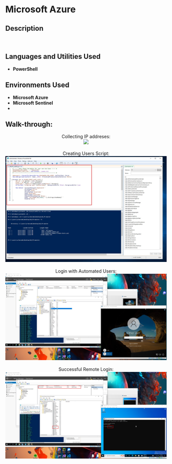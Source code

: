 <h1>Microsoft Azure</h1>

 

<h2>Description</h2>

<br />



<h2>Languages and Utilities Used</h2>

- <b>PowerShell</b> 


<h2>Environments Used </h2>

- <b>Microsoft Azure</b> 
- <b>Microsoft Sentinel</b> 
-

<h2>Walk-through:</h2>

<p align="center">
Collecting IP addreses: <br/>
<img src="(https://github.com/Vlad774/Microsoft-Azure-Sentinel-Lab-Attack-Map/blob/main/collecting%20IP%20addreses.jpg)"/>
<br />
<br />
Creating Users Script:  <br/>
<img src="https://github.com/Vlad774/ActiveDirectoryLab/blob/main/Creating%20Users%20script.jpg"/>
<br />
<br />
Login with Automated Users: <br/>
<img src="https://github.com/Vlad774/ActiveDirectoryLab/blob/main/Login_with_Automated_users.jpg"/>
<br />
<br />
Successful Remote Login:  <br/>
<img src="https://github.com/Vlad774/ActiveDirectoryLab/blob/main/Success_login.jpg"/>


</p>

<!--
 ```diff
- text in red
+ text in green
! text in orange
# text in gray
@@ text in purple (and bold)@@
```
--!>
